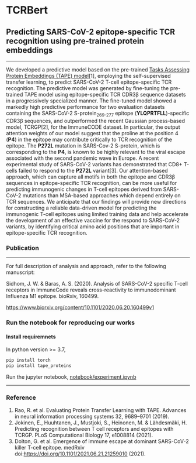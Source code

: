 # TCRBert
## Predicting SARS-CoV-2 epitope-specific TCR recognition using pre-trained protein embeddings
<hr>
We developed a predictive model based on the pre-trained <a href='https://arxiv.org/abs/1906.08230'>Tasks Assessing Protein Embeddings (TAPE) model</a>[1], employing the self-supervised transfer learning, to predict SARS-CoV-2 T-cell epitope-specific TCR recognition. The predictive model was generated by fine-tuning the pre-trained TAPE model using epitope-specific TCR CDR3β sequence datasets in a progressively specialized manner. The fine-tuned model showed a markedly high predictive performance for two evaluation datasets containing the SARS-CoV-2 S-protein<sub>269-277</sub> epitope (<b>YLQPRTFLL</b>)-specific CDR3β sequences, and outperformed the recent Gaussian process-based model, TCRGP[2], for the ImmuneCODE dataset. In particular, the output attention weights of our model suggest that the proline at the position 4 (<b>P4</b>) in the epitope may contribute critically to TCR recognition of the epitope. The <b>P272L</b> mutation in SARS-Cov-2 S-protein, which is corresponding to the <b>P4</b>, is known to be highly relevant to the viral escape associated with the second pandemic wave in Europe.
A recent experimental study of SARS-CoV-2 variants has demonstrated that CD8+ T-cells failed to respond to the <b>P272L</b> variant[3]. Our attention-based approach, which can capture all motifs in both the epitope and CDR3β sequences in epitope-specific TCR recognition, can be more useful for predicting immunogenic changes in T-cell epitopes derived from SARS-CoV-2 mutations than MSA-based approaches which depend entirely on TCR sequences. We anticipate that our findings will provide new directions for constructing a reliable data-driven model for predicting the immunogenic T-cell epitopes using limited training data and help accelerate the development of an effective vaccine for the respond to SARS-CoV-2 variants, by identifying critical amino acid positions that are important in epitope-specific TCR recognition.

### Publication
<hr>
For full description of analysis and approach, refer to the following manuscript:

Sidhom, J. W. & Baras, A. S. (2020). Analysis of SARS-CoV-2 specific T-cell receptors in ImmuneCode reveals cross-reactivity to immunodominant Influenza M1 epitope. bioRxiv, 160499.

https://www.biorxiv.org/content/10.1101/2020.06.20.160499v1

### Run the notebook for reproducing our works
#### Install requiremnets
In python version >= 3.7,
```bash
pip install torch
pip install tape_proteins
```
Run the jupyter notebook, <a href='notebook/experiment.ipynb'>notebook/experiment.ipynb</a>

<hr>

### Reference
1. Rao, R. et al. Evaluating Protein Transfer Learning with TAPE. Advances in neural information processing systems 32, 9689–9701 (2019).
2. Jokinen, E., Huuhtanen, J., Mustjoki, S., Heinonen, M. & Lähdesmäki, H. Predicting recognition between T cell receptors and epitopes with TCRGP. PLoS Computational Biology 17, e1008814 (2021). 
3. Dolton, G. et al. Emergence of immune escape at dominant SARS-CoV-2 killer T-cell epitope. medRxiv doi:https://doi.org/10.1101/2021.06.21.21259010 (2021).